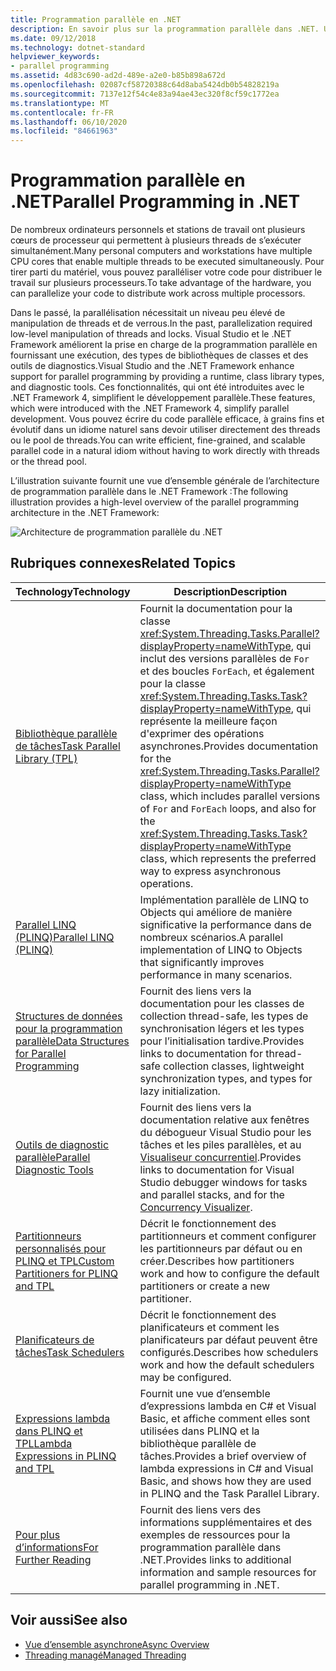 ```yaml
---
title: Programmation parallèle en .NET
description: En savoir plus sur la programmation parallèle dans .NET. Utilisez un Runtime .NET, des types de bibliothèques de classes et des outils de diagnostic pour simplifier le développement .NET.
ms.date: 09/12/2018
ms.technology: dotnet-standard
helpviewer_keywords:
- parallel programming
ms.assetid: 4d83c690-ad2d-489e-a2e0-b85b898a672d
ms.openlocfilehash: 02087cf58720388c64d8aba5424db0b54828219a
ms.sourcegitcommit: 7137e12f54c4e83a94ae43ec320f8cf59c1772ea
ms.translationtype: MT
ms.contentlocale: fr-FR
ms.lasthandoff: 06/10/2020
ms.locfileid: "84661963"
---
```

# <a name="parallel-programming-in-net"></a><span data-ttu-id="79040-104">Programmation parallèle en .NET</span><span class="sxs-lookup"><span data-stu-id="79040-104">Parallel Programming in .NET</span></span>

<span data-ttu-id="79040-105">De nombreux ordinateurs personnels et stations de travail ont plusieurs cœurs de processeur qui permettent à plusieurs threads de s’exécuter simultanément.</span><span class="sxs-lookup"><span data-stu-id="79040-105">Many personal computers and workstations have multiple CPU cores that enable multiple threads to be executed simultaneously.</span></span> <span data-ttu-id="79040-106">Pour tirer parti du matériel, vous pouvez paralléliser votre code pour distribuer le travail sur plusieurs processeurs.</span><span class="sxs-lookup"><span data-stu-id="79040-106">To take advantage of the hardware, you can parallelize your code to distribute work across multiple processors.</span></span>

<span data-ttu-id="79040-107">Dans le passé, la parallélisation nécessitait un niveau peu élevé de manipulation de threads et de verrous.</span><span class="sxs-lookup"><span data-stu-id="79040-107">In the past, parallelization required low-level manipulation of threads and locks.</span></span> <span data-ttu-id="79040-108">Visual Studio et le .NET Framework améliorent la prise en charge de la programmation parallèle en fournissant une exécution, des types de bibliothèques de classes et des outils de diagnostics.</span><span class="sxs-lookup"><span data-stu-id="79040-108">Visual Studio and the .NET Framework enhance support for parallel programming by providing a runtime, class library types, and diagnostic tools.</span></span> <span data-ttu-id="79040-109">Ces fonctionnalités, qui ont été introduites avec le .NET Framework 4, simplifient le développement parallèle.</span><span class="sxs-lookup"><span data-stu-id="79040-109">These features, which were introduced with the .NET Framework 4, simplify parallel development.</span></span> <span data-ttu-id="79040-110">Vous pouvez écrire du code parallèle efficace, à grains fins et évolutif dans un idiome naturel sans devoir utiliser directement des threads ou le pool de threads.</span><span class="sxs-lookup"><span data-stu-id="79040-110">You can write efficient, fine-grained, and scalable parallel code in a natural idiom without having to work directly with threads or the thread pool.</span></span>

<span data-ttu-id="79040-111">L’illustration suivante fournit une vue d’ensemble générale de l’architecture de programmation parallèle dans le .NET Framework :</span><span class="sxs-lookup"><span data-stu-id="79040-111">The following illustration provides a high-level overview of the parallel programming architecture in the .NET Framework:</span></span>

![Architecture de programmation parallèle du .NET](./media/tpl-architecture.png)

## <a name="related-topics"></a><span data-ttu-id="79040-113">Rubriques connexes</span><span class="sxs-lookup"><span data-stu-id="79040-113">Related Topics</span></span>

|<span data-ttu-id="79040-114">Technology</span><span class="sxs-lookup"><span data-stu-id="79040-114">Technology</span></span>|<span data-ttu-id="79040-115">Description</span><span class="sxs-lookup"><span data-stu-id="79040-115">Description</span></span>|
|----------------|-----------------|
|[<span data-ttu-id="79040-116">Bibliothèque parallèle de tâches</span><span class="sxs-lookup"><span data-stu-id="79040-116">Task Parallel Library (TPL)</span></span>](task-parallel-library-tpl.md)|<span data-ttu-id="79040-117">Fournit la documentation pour la classe <xref:System.Threading.Tasks.Parallel?displayProperty=nameWithType>, qui inclut des versions parallèles de `For` et des boucles `ForEach`, et également pour la classe <xref:System.Threading.Tasks.Task?displayProperty=nameWithType>, qui représente la meilleure façon d'exprimer des opérations asynchrones.</span><span class="sxs-lookup"><span data-stu-id="79040-117">Provides documentation for the <xref:System.Threading.Tasks.Parallel?displayProperty=nameWithType> class, which includes parallel versions of `For` and `ForEach` loops, and also for the <xref:System.Threading.Tasks.Task?displayProperty=nameWithType> class, which represents the preferred way to express asynchronous operations.</span></span>|
|[<span data-ttu-id="79040-118">Parallel LINQ (PLINQ)</span><span class="sxs-lookup"><span data-stu-id="79040-118">Parallel LINQ (PLINQ)</span></span>](introduction-to-plinq.md)|<span data-ttu-id="79040-119">Implémentation parallèle de LINQ to Objects qui améliore de manière significative la performance dans de nombreux scénarios.</span><span class="sxs-lookup"><span data-stu-id="79040-119">A parallel implementation of LINQ to Objects that significantly improves performance in many scenarios.</span></span>|
|[<span data-ttu-id="79040-120">Structures de données pour la programmation parallèle</span><span class="sxs-lookup"><span data-stu-id="79040-120">Data Structures for Parallel Programming</span></span>](data-structures-for-parallel-programming.md)|<span data-ttu-id="79040-121">Fournit des liens vers la documentation pour les classes de collection thread-safe, les types de synchronisation légers et les types pour l’initialisation tardive.</span><span class="sxs-lookup"><span data-stu-id="79040-121">Provides links to documentation for thread-safe collection classes, lightweight synchronization types, and types for lazy initialization.</span></span>|
|[<span data-ttu-id="79040-122">Outils de diagnostic parallèle</span><span class="sxs-lookup"><span data-stu-id="79040-122">Parallel Diagnostic Tools</span></span>](parallel-diagnostic-tools.md)|<span data-ttu-id="79040-123">Fournit des liens vers la documentation relative aux fenêtres du débogueur Visual Studio pour les tâches et les piles parallèles, et au [Visualiseur concurrentiel](/visualstudio/profiling/concurrency-visualizer).</span><span class="sxs-lookup"><span data-stu-id="79040-123">Provides links to documentation for Visual Studio debugger windows for tasks and parallel stacks, and for the [Concurrency Visualizer](/visualstudio/profiling/concurrency-visualizer).</span></span>|
|[<span data-ttu-id="79040-124">Partitionneurs personnalisés pour PLINQ et TPL</span><span class="sxs-lookup"><span data-stu-id="79040-124">Custom Partitioners for PLINQ and TPL</span></span>](custom-partitioners-for-plinq-and-tpl.md)|<span data-ttu-id="79040-125">Décrit le fonctionnement des partitionneurs et comment configurer les partitionneurs par défaut ou en créer.</span><span class="sxs-lookup"><span data-stu-id="79040-125">Describes how partitioners work and how to configure the default partitioners or create a new partitioner.</span></span>|
|[<span data-ttu-id="79040-126">Planificateurs de tâches</span><span class="sxs-lookup"><span data-stu-id="79040-126">Task Schedulers</span></span>](xref:System.Threading.Tasks.TaskScheduler)|<span data-ttu-id="79040-127">Décrit le fonctionnement des planificateurs et comment les planificateurs par défaut peuvent être configurés.</span><span class="sxs-lookup"><span data-stu-id="79040-127">Describes how schedulers work and how the default schedulers may be configured.</span></span>|
|[<span data-ttu-id="79040-128">Expressions lambda dans PLINQ et TPL</span><span class="sxs-lookup"><span data-stu-id="79040-128">Lambda Expressions in PLINQ and TPL</span></span>](lambda-expressions-in-plinq-and-tpl.md)|<span data-ttu-id="79040-129">Fournit une vue d’ensemble d’expressions lambda en C#  et Visual Basic, et affiche comment elles sont utilisées dans PLINQ et la bibliothèque parallèle de tâches.</span><span class="sxs-lookup"><span data-stu-id="79040-129">Provides a brief overview of lambda expressions in C# and Visual Basic, and shows how they are used in PLINQ and the Task Parallel Library.</span></span>|
|[<span data-ttu-id="79040-130">Pour plus d’informations</span><span class="sxs-lookup"><span data-stu-id="79040-130">For Further Reading</span></span>](for-further-reading-parallel-programming.md)|<span data-ttu-id="79040-131">Fournit des liens vers des informations supplémentaires et des exemples de ressources pour la programmation parallèle dans .NET.</span><span class="sxs-lookup"><span data-stu-id="79040-131">Provides links to additional information and sample resources for parallel programming in .NET.</span></span>|

## <a name="see-also"></a><span data-ttu-id="79040-132">Voir aussi</span><span class="sxs-lookup"><span data-stu-id="79040-132">See also</span></span>

- [<span data-ttu-id="79040-133">Vue d’ensemble asynchrone</span><span class="sxs-lookup"><span data-stu-id="79040-133">Async Overview</span></span>](../async.md)
- [<span data-ttu-id="79040-134">Threading managé</span><span class="sxs-lookup"><span data-stu-id="79040-134">Managed Threading</span></span>](../threading/index.md)
